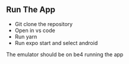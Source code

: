 ## Run The App

- Git clone the repository
- Open in vs code
- Run yarn 
- Run expo start and select android 

The emulator should be on be4 running the app

